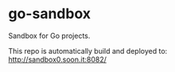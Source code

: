 go-sandbox
======

Sandbox for Go projects.

This repo is automatically build and deployed to: http://sandbox0.soon.it:8082/
